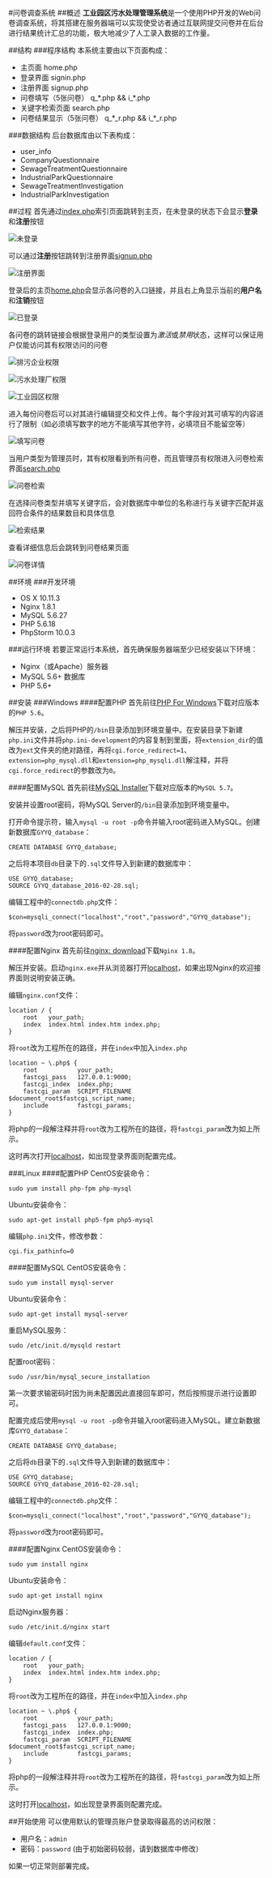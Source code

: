 #问卷调查系统
##概述
**工业园区污水处理管理系统**是一个使用PHP开发的Web问卷调查系统，将其搭建在服务器端可以实现使受访者通过互联网提交问卷并在后台进行结果统计汇总的功能，极大地减少了人工录入数据的工作量。

##结构
###程序结构
本系统主要由以下页面构成：

+ 主页面 home.php
+ 登录界面 signin.php
+ 注册界面 signup.php
+ 问卷填写（5张问卷） q\_\*.php && i\_\*.php
+ 关键字检索页面 search.php
+ 问卷结果显示（5张问卷） q\_\*\_r.php && i\_\*\_r.php

###数据结构
后台数据库由以下表构成：

+ user_info
+ CompanyQuestionnaire
+ SewageTreatmentQuestionnaire
+ IndustrialParkQuestionnaire
+ SewageTreatmentInvestigation
+ IndustrialParkInvestigation

##过程
首先通过[index.php](index.php)索引页面跳转到主页，在未登录的状态下会显示**登录**和**注册**按钮

![未登录](./doc/home.png)

可以通过**注册**按钮跳转到注册界面[signup.php](signup.php)

![注册界面](./doc/signup.png)

登录后的主页[home.php](home.php)会显示各问卷的入口链接，并且右上角显示当前的**用户名**和**注销**按钮

![已登录](./doc/home'.png)

各问卷的跳转链接会根据登录用户的类型设置为*激活*或*禁用*状态，这样可以保证用户仅能访问其有权限访问的问卷

![排污企业权限](./doc/company.png)

![污水处理厂权限](./doc/sewage.png)

![工业园区权限](./doc/park.png)

进入每份问卷后可以对其进行编辑提交和文件上传。每个字段对其可填写的内容进行了限制（如必须填写数字的地方不能填写其他字符，必填项目不能留空等）

![填写问卷](./doc/survey.png)

当用户类型为管理员时，其有权限看到所有问卷，而且管理员有权限进入问卷检索界面[search.php](search.php)

![问卷检索](./doc/search.png)

在选择问卷类型并填写关键字后，会对数据库中单位的名称进行与关键字匹配并返回符合条件的结果数目和具体信息

![检索结果](./doc/form.png)

查看详细信息后会跳转到问卷结果页面

![问卷详情](./doc/result.png)

##环境
###开发环境

+ OS X 10.11.3
+ Nginx 1.8.1
+ MySQL 5.6.27
+ PHP 5.6.18
+ PhpStorm 10.0.3

###运行环境
若要正常运行本系统，首先确保服务器端至少已经安装以下环境：

+ Nginx（或Apache）服务器
+ MySQL 5.6+ 数据库
+ PHP 5.6+

##安装
###Windows
####配置PHP
首先前往[PHP For Windows](http://windows.php.net/download#php-5.6)下载对应版本的`PHP 5.6`。

解压并安装，之后将PHP的`/bin`目录添加到环境变量中。在安装目录下新建`php.ini`文件并将`php.ini-development`的内容复制到里面，将`extension_dir`的值改为`ext`文件夹的绝对路径，再将`cgi.force_redirect=1`、`extension=php_mysql.dll`和`extension=php_mysqli.dll`解注释，并将`cgi.force_redirect`的参数改为`0`。

####配置MySQL
首先前往[MySQL Installer](http://dev.mysql.com/downloads/windows/installer/5.7.html)下载对应版本的`MySQL 5.7`。

安装并设置root密码，将MySQL Server的`/bin`目录添加到环境变量中。

打开命令提示符，输入`mysql -u root -p`命令并输入root密码进入MySQL。创建新数据库`GYYQ_database`：

	CREATE DATABASE GYYQ_database;	
	
之后将本项目`db`目录下的`.sql`文件导入到新建的数据库中：

	USE GYYQ_database;
	SOURCE GYYQ_database_2016-02-28.sql;
	
编辑工程中的`connectdb.php`文件：

```
$con=mysqli_connect("localhost","root","password","GYYQ_database");
```

将`password`改为root密码即可。

####配置Nginx
首先前往[nginx: download](http://nginx.org/en/download.html)下载`Nginx 1.8`。

解压并安装。启动`nginx.exe`并从浏览器打开[localhost](http://localhost:80/)，如果出现Nginx的欢迎接界面则说明安装正确。

编辑`nginx.conf`文件：

```
location / {  
    root   your_path;  
    index  index.html index.htm index.php;  
}  
```

将`root`改为工程所在的路径，并在`index`中加入`index.php`

```
location ~ \.php$ {  
    root           your_path;  
    fastcgi_pass   127.0.0.1:9000;  
    fastcgi_index  index.php;  
    fastcgi_param  SCRIPT_FILENAME  $document_root$fastcgi_script_name;  
    include        fastcgi_params;  
}  
```

将php的一段解注释并将`root`改为工程所在的路径，将`fastcgi_param`改为如上所示。

这时再次打开[localhost](http://localhost:80/)，如出现登录界面则配置完成。

###Linux
####配置PHP
CentOS安装命令：
	
	sudo yum install php-fpm php-mysql
	
Ubuntu安装命令：

	sudo apt-get install php5-fpm php5-mysql
	
编辑`php.ini`文件，修改参数：

	cgi.fix_pathinfo=0
	
####配置MySQL
CentOS安装命令：

	sudo yum install mysql-server
	
Ubuntu安装命令：

	sudo apt-get install mysql-server
	
重启MySQL服务：
	
	sudo /etc/init.d/mysqld restart
	
配置root密码：

	sudo /usr/bin/mysql_secure_installation
	
第一次要求输密码时因为尚未配置因此直接回车即可，然后按照提示进行设置即可。

配置完成后使用`mysql -u root -p`命令并输入root密码进入MySQL。建立新数据库`GYYQ_database`：

	CREATE DATABASE GYYQ_database;	
	
之后将`db`目录下的`.sql`文件导入到新建的数据库中：

	USE GYYQ_database;
	SOURCE GYYQ_database_2016-02-28.sql;
	
编辑工程中的`connectdb.php`文件：

```
$con=mysqli_connect("localhost","root","password","GYYQ_database");
```

将`password`改为root密码即可。
	
####配置Nginx
CentOS安装命令：

	sudo yum install nginx
	
Ubuntu安装命令：

	sudo apt-get install nginx
	
启动Nginx服务器：

	sudo /etc/init.d/nginx start
	
编辑`default.conf`文件：

```
location / {  
    root   your_path;  
    index  index.html index.htm index.php;  
}  
```

将`root`改为工程所在的路径，并在`index`中加入`index.php`

```
location ~ \.php$ {  
    root           your_path;  
    fastcgi_pass   127.0.0.1:9000;  
    fastcgi_index  index.php;  
    fastcgi_param  SCRIPT_FILENAME  $document_root$fastcgi_script_name;  
    include        fastcgi_params;  
}  
```

将php的一段解注释并将`root`改为工程所在的路径，将`fastcgi_param`改为如上所示。

这时打开[localhost](http://localhost:80/)，如出现登录界面则配置完成。

##开始使用
可以使用默认的管理员账户登录取得最高的访问权限：

+ 用户名：`admin`
+ 密码：`password` (由于初始密码较弱，请到数据库中修改）

如果一切正常则部署完成。